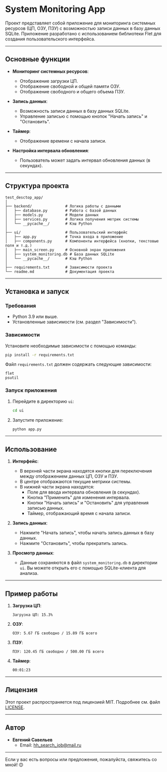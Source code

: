 

# System Monitoring App

Проект представляет собой приложение для мониторинга системных ресурсов (ЦП, ОЗУ, ПЗУ) с возможностью записи данных в базу данных SQLite. Приложение разработано с использованием библиотеки Flet для создания пользовательского интерфейса.

---

## Основные функции

- **Мониторинг системных ресурсов**:
  - Отображение загрузки ЦП.
  - Отображение свободной и общей памяти ОЗУ.
  - Отображение свободного и общего объема ПЗУ.

- **Запись данных**:
  - Возможность записи данных в базу данных SQLite.
  - Управление записью с помощью кнопок "Начать запись" и "Остановить".

- **Таймер**:
  - Отображение времени с начала записи.

- **Настройка интервала обновления**:
  - Пользователь может задать интервал обновления данных (в секундах).

---

## Структура проекта

```
test_desctop_app/
│
├── backend/               # Логика работы с данными
│   ├── database.py        # Работа с базой данных
│   ├── models.py          # Модели данных
│   ├── services.py        # Логика получения метрик системы
│   └── __pycache__/       # Кэш Python
│
├── ui/                    # Пользовательский интерфейс
│   ├── app.py             # Точка входа в приложение
│   ├── components.py      # Компоненты интерфейса (кнопки, текстовые поля и т.д.)
│   ├── main_screen.py     # Основной экран приложения
│   ├── system_monitoring.db # База данных SQLite
│   └── __pycache__/       # Кэш Python
│
├── requirements.txt       # Зависимости проекта
└── readme.md              # Документация проекта
```

---

## Установка и запуск

### Требования

- Python 3.9 или выше.
- Установленные зависимости (см. раздел "Зависимости").

### Зависимости

Установите необходимые зависимости с помощью команды:

```bash
pip install -r requirements.txt
```

Файл `requirements.txt` должен содержать следующие зависимости:

```
flet
psutil
```

### Запуск приложения

1. Перейдите в директорию `ui`:

   ```bash
   cd ui
   ```

2. Запустите приложение:

   ```bash
   python app.py
   ```

---

## Использование

1. **Интерфейс**:
   - В верхней части экрана находятся кнопки для переключения между отображением данных ЦП, ОЗУ и ПЗУ.
   - В центре отображаются текущие метрики системы.
   - В нижней части экрана находятся:
     - Поле для ввода интервала обновления (в секундах).
     - Кнопка "Применить" для изменения интервала.
     - Кнопки "Начать запись" и "Остановить" для управления записью данных.
     - Таймер, отображающий время с начала записи.

2. **Запись данных**:
   - Нажмите "Начать запись", чтобы начать запись данных в базу данных.
   - Нажмите "Остановить", чтобы прекратить запись.

3. **Просмотр данных**:
   - Данные сохраняются в файл `system_monitoring.db` в директории `ui`. Вы можете открыть его с помощью SQLite-клиента для анализа.

---

## Пример работы

1. **Загрузка ЦП**:
   ```
   Загрузка ЦП: 15.3%
   ```

2. **ОЗУ**:
   ```
   ОЗУ: 5.67 ГБ свободно / 15.89 ГБ всего
   ```

3. **ПЗУ**:
   ```
   ПЗУ: 120.45 ГБ свободно / 500.00 ГБ всего
   ```

4. **Таймер**:
   ```
   00:01:23
   ```

---

## Лицензия

Этот проект распространяется под лицензией MIT. Подробнее см. файл [LICENSE](LICENSE).

---

## Автор

- **Евгений Савельев**  
  - Email: hh_search_job@mail.ru

---

Если у вас есть вопросы или предложения, пожалуйста, свяжитесь со мной! 😊


